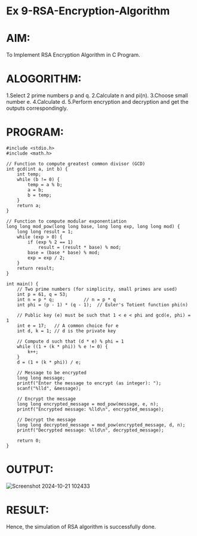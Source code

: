# Ex 9-RSA-Encryption-Algorithm
# AIM:
To Implement RSA Encryption Algorithm in C Program.
# ALOGORITHM:
1.Select 2 prime numbers p and q.
2.Calculate n and pi(n).
3.Choose small number e.
4.Calculate d.
5.Perform encryption and decryption and get the outputs correspondingly.

# PROGRAM:
```
#include <stdio.h>
#include <math.h>

// Function to compute greatest common divisor (GCD)
int gcd(int a, int b) {
    int temp;
    while (b != 0) {
        temp = a % b;
        a = b;
        b = temp;
    }
    return a;
}

// Function to compute modular exponentiation
long long mod_pow(long long base, long long exp, long long mod) {
    long long result = 1;
    while (exp > 0) {
        if (exp % 2 == 1)
            result = (result * base) % mod;
        base = (base * base) % mod;
        exp = exp / 2;
    }
    return result;
}

int main() {
    // Two prime numbers (for simplicity, small primes are used)
    int p = 61, q = 53;
    int n = p * q;           // n = p * q
    int phi = (p - 1) * (q - 1);  // Euler's Totient function phi(n)

    // Public key (e) must be such that 1 < e < phi and gcd(e, phi) = 1
    int e = 17;   // A common choice for e
    int d, k = 1; // d is the private key

    // Compute d such that (d * e) % phi = 1
    while ((1 + (k * phi)) % e != 0) {
        k++;
    }
    d = (1 + (k * phi)) / e;

    // Message to be encrypted
    long long message;
    printf("Enter the message to encrypt (as integer): ");
    scanf("%lld", &message);

    // Encrypt the message
    long long encrypted_message = mod_pow(message, e, n);
    printf("Encrypted message: %lld\n", encrypted_message);

    // Decrypt the message
    long long decrypted_message = mod_pow(encrypted_message, d, n);
    printf("Decrypted message: %lld\n", decrypted_message);

    return 0;
}
```
# OUTPUT:
![Screenshot 2024-10-21 102433](https://github.com/user-attachments/assets/b30a3e83-060b-4642-a15a-039ffa52d22d)

# RESULT:
Hence, the simulation of RSA algorithm is successfully done.
  
  

